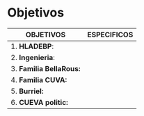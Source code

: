 # Objetivos

| **OBJETIVOS**             | ESPECIFICOS |
| ------------------------- | ----------- |
| 1. **HLADEBP**:           |             |
| 2. **Ingenieria**:        |             |
| 3. **Familia BellaRous:** |             |
| 4. **Familia CUVA:**      |             |
| 5. **Burriel:**           |             |
| 6. **CUEVA politic:**     |             |

